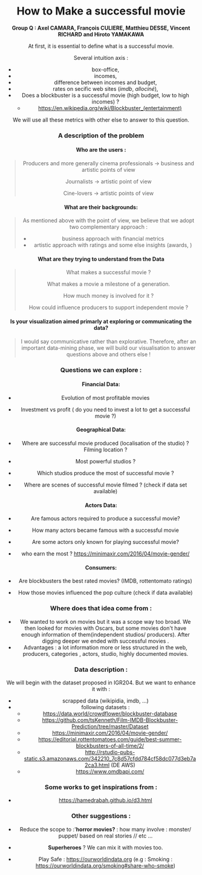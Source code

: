 # <center> How to Make a successful movie

**<center> Group Q  : Axel CAMARA, François CULIERE, Matthieu DESSE, Vincent RICHARD and Hiroto YAMAKAWA**

At first, it is essential to define what is a successful movie. 

Several intuition axis :

- box-office,
- incomes,
- difference between incomes and budget,
- rates on secific web sites (*imdb*, *allociné*),
- Does a blockbuster is a successful movie (high budget, low to high incomes) ?
  - https://en.wikipedia.org/wiki/Blockbuster_(entertainment)

We will use all these metrics with other else to answer to this question.



### A description of the problem

#### Who are the users :

> Producers and more generally cinema professionals $\rightarrow$  business and artistic points of view
>
> Journalists $\rightarrow$ artistic point of view
>
> Cine-lovers $\rightarrow$ artistic points of view

#### What are their backgrounds:

> As mentioned above with the point of view, we believe that we adopt two complementary approach :
>
> - business approach with financial metrics
> - artistic approach with ratings and some else insights (awards, )

#### What are they trying to understand from the Data

>What makes a successful movie ? 
>
>What makes a movie a milestone of a generation. 
>
>How much money is involved for it ? 
>
>How could influence producers to support independent movie ?

#### Is your visualization aimed primarly at exploring or communicating the data?

> I would say communicative rather than explorative. Therefore, after an important data-mining phase, we will build our visualisation to answer questions above and others else ! 



### Questions we can explore :

#### Financial Data:  

- Evolution of most profitable movies

- Investment vs profit ( do you need to invest a lot to get a successful movie ?)


#### Geographical Data: 

- Where are successful movie produced (localisation of the studio) ? Filming location ?

- Most powerful studios ?

- Which studios produce the most of successful movie ?

- Where are scenes of successful movie filmed ? (check if data set available)


#### Actors Data: 

- Are famous actors required to produce a successful movie?

- How many actors became famous with a successful movie

- Are some actors only known for playing successful movie?

- who earn the most ? https://minimaxir.com/2016/04/movie-gender/


#### Consumers:

- Are blockbusters the best rated movies?  (IMDB, rottentomato ratings)

- How those movies influenced the pop culture (check if data available)

  

### Where does that idea come from :

- We wanted to work on movies but it was a scope way too broad. We then looked for movies with Oscars, but some movies don't have enough information of them(independent studios/ producers). After digging deeper we ended with successful movies . 
- Advantages : a lot information more or less structured in the web, producers, categories , actors, studio,  highly documented movies.



### **Data description** :

We will begin with the dataset proposed in IGR204. But we want to enhance it with :

- scrapped data (wikipidia, imdb, ...)
- following datasets :
  - https://data.world/crowdflower/blockbuster-database
  - https://github.com/tsKenneth/Film-IMDB-Blockbuster-Prediction/tree/master/Dataset
  - https://minimaxir.com/2016/04/movie-gender/
  - https://editorial.rottentomatoes.com/guide/best-summer-blockbusters-of-all-time/2/
  - http://rstudio-pubs-static.s3.amazonaws.com/342210_7c8d57cfdd784cf58dc077d3eb7a2ca3.html  (DE AWS)
  - https://www.omdbapi.com/



### Some works to get inspirations from : 

- https://hamedrabah.github.io/d3.html



### Other suggestions  :

- Reduce the scope to :'**horror movies?**  : how many involve : monster/ puppet/ based on real stories // etc ... 

- **Superheroes** ? We can mix it with movies too. 

  

- Play Safe  : https://ourworldindata.org (e.g : Smoking : https://ourworldindata.org/smoking#share-who-smoke) 